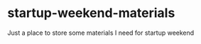 startup-weekend-materials
=========================

Just a place to store some materials I need for startup weekend